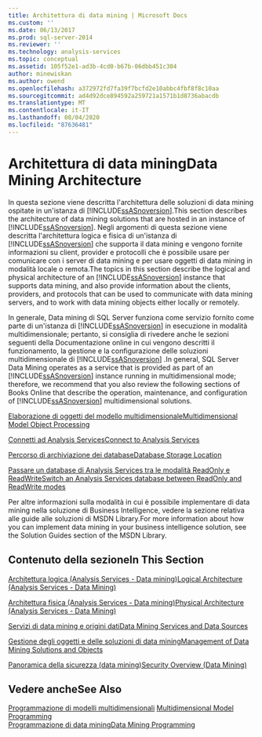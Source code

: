 ```yaml
---
title: Architettura di data mining | Microsoft Docs
ms.custom: ''
ms.date: 06/13/2017
ms.prod: sql-server-2014
ms.reviewer: ''
ms.technology: analysis-services
ms.topic: conceptual
ms.assetid: 105f52e1-ad3b-4cd0-b67b-06dbb451c304
author: minewiskan
ms.author: owend
ms.openlocfilehash: a372972fd7fa39f7bcfd2e10abbc4fbf8f8c10aa
ms.sourcegitcommit: ad4d92dce894592a259721a1571b1d8736abacdb
ms.translationtype: MT
ms.contentlocale: it-IT
ms.lasthandoff: 08/04/2020
ms.locfileid: "87636481"
---
```

# <a name="data-mining-architecture"></a><span data-ttu-id="62b11-102">Architettura di data mining</span><span class="sxs-lookup"><span data-stu-id="62b11-102">Data Mining Architecture</span></span>
  <span data-ttu-id="62b11-103">In questa sezione viene descritta l'architettura delle soluzioni di data mining ospitate in un'istanza di [!INCLUDE[ssASnoversion](../../includes/ssasnoversion-md.md)].</span><span class="sxs-lookup"><span data-stu-id="62b11-103">This section describes the architecture of data mining solutions that are hosted in an instance of [!INCLUDE[ssASnoversion](../../includes/ssasnoversion-md.md)].</span></span> <span data-ttu-id="62b11-104">Negli argomenti di questa sezione viene descritta l'architettura logica e fisica di un'istanza di [!INCLUDE[ssASnoversion](../../includes/ssasnoversion-md.md)] che supporta il data mining e vengono fornite informazioni su client, provider e protocolli che è possibile usare per comunicare con i server di data mining e per usare oggetti di data mining in modalità locale o remota.</span><span class="sxs-lookup"><span data-stu-id="62b11-104">The topics in this section describe the logical and physical architecture of an [!INCLUDE[ssASnoversion](../../includes/ssasnoversion-md.md)] instance that supports data mining, and also provide information about the clients, providers, and protocols that can be used to communicate with data mining servers, and to work with data mining objects either locally or remotely.</span></span>  
  
 <span data-ttu-id="62b11-105">In generale, Data mining di SQL Server funziona come servizio fornito come parte di un'istanza di [!INCLUDE[ssASnoversion](../../includes/ssasnoversion-md.md)] in esecuzione in modalità multidimensionale; pertanto, si consiglia di rivedere anche le sezioni seguenti della Documentazione online in cui vengono descritti il funzionamento, la gestione e la configurazione delle soluzioni multidimensionale di [!INCLUDE[ssASnoversion](../../includes/ssasnoversion-md.md)] .</span><span class="sxs-lookup"><span data-stu-id="62b11-105">In general, SQL Server Data Mining operates as a service that is provided as part of an [!INCLUDE[ssASnoversion](../../includes/ssasnoversion-md.md)] instance running in multidimensional mode; therefore, we recommend that you also review the following sections of Books Online that describe the operation, maintenance, and configuration of [!INCLUDE[ssASnoversion](../../includes/ssasnoversion-md.md)] multidimensional solutions.</span></span>  
  
 [<span data-ttu-id="62b11-106">Elaborazione di oggetti del modello multidimensionale</span><span class="sxs-lookup"><span data-stu-id="62b11-106">Multidimensional Model Object Processing</span></span>](../multidimensional-models/processing-a-multidimensional-model-analysis-services.md)  
  
 [<span data-ttu-id="62b11-107">Connetti ad Analysis Services</span><span class="sxs-lookup"><span data-stu-id="62b11-107">Connect to Analysis Services</span></span>](../instances/connect-to-analysis-services.md)  
  
 [<span data-ttu-id="62b11-108">Percorso di archiviazione dei database</span><span class="sxs-lookup"><span data-stu-id="62b11-108">Database Storage Location</span></span>](../multidimensional-models/database-storage-location.md)  
  
 [<span data-ttu-id="62b11-109">Passare un database di Analysis Services tra le modalità ReadOnly e ReadWrite</span><span class="sxs-lookup"><span data-stu-id="62b11-109">Switch an Analysis Services database between ReadOnly and ReadWrite modes</span></span>](../multidimensional-models/switch-an-analysis-services-database-between-readonly-and-readwrite-modes.md)  
  
 <span data-ttu-id="62b11-110">Per altre informazioni sulla modalità in cui è possibile implementare di data mining nella soluzione di Business Intelligence, vedere la sezione relativa alle guide alle soluzioni di MSDN Library.</span><span class="sxs-lookup"><span data-stu-id="62b11-110">For more information about how you can implement data mining in your business intelligence solution, see the Solution Guides section of the MSDN Library.</span></span>  
  
## <a name="in-this-section"></a><span data-ttu-id="62b11-111">Contenuto della sezione</span><span class="sxs-lookup"><span data-stu-id="62b11-111">In This Section</span></span>  
 [<span data-ttu-id="62b11-112">Architettura logica &#40;Analysis Services - Data mining&#41;</span><span class="sxs-lookup"><span data-stu-id="62b11-112">Logical Architecture &#40;Analysis Services - Data Mining&#41;</span></span>](logical-architecture-analysis-services-data-mining.md)  
  
 [<span data-ttu-id="62b11-113">Architettura fisica &#40;Analysis Services - Data mining&#41;</span><span class="sxs-lookup"><span data-stu-id="62b11-113">Physical Architecture &#40;Analysis Services - Data Mining&#41;</span></span>](physical-architecture-analysis-services-data-mining.md)  
  
 [<span data-ttu-id="62b11-114">Servizi di data mining e origini dati</span><span class="sxs-lookup"><span data-stu-id="62b11-114">Data Mining Services and Data Sources</span></span>](data-mining-services-and-data-sources.md)  
  
 [<span data-ttu-id="62b11-115">Gestione degli oggetti e delle soluzioni di data mining</span><span class="sxs-lookup"><span data-stu-id="62b11-115">Management of Data Mining Solutions and Objects</span></span>](management-of-data-mining-solutions-and-objects.md)  
  
 [<span data-ttu-id="62b11-116">Panoramica della sicurezza &#40;data mining&#41;</span><span class="sxs-lookup"><span data-stu-id="62b11-116">Security Overview &#40;Data Mining&#41;</span></span>](security-overview-data-mining.md)  
  
## <a name="see-also"></a><span data-ttu-id="62b11-117">Vedere anche</span><span class="sxs-lookup"><span data-stu-id="62b11-117">See Also</span></span>  
 <span data-ttu-id="62b11-118">[Programmazione di modelli multidimensionali](../multidimensional-models/multidimensional-model-programming.md) </span><span class="sxs-lookup"><span data-stu-id="62b11-118">[Multidimensional Model Programming](../multidimensional-models/multidimensional-model-programming.md) </span></span>  
 [<span data-ttu-id="62b11-119">Programmazione di data mining</span><span class="sxs-lookup"><span data-stu-id="62b11-119">Data Mining Programming</span></span>](../dev-guide/data-mining-programming.md)  
  
  
